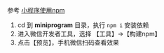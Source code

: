 参考 [小程序使用npm](https://developers.weixin.qq.com/miniprogram/dev/devtools/npm.html)

1. cd 到 **miniprogram** 目录，执行 `npm i` 安装依赖
2. 进入微信开发者工具，选择 【工具】->【构建npm】
3. 点击【预览】，手机微信扫码查看效果